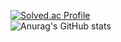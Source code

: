 [![Solved.ac Profile](http://mazassumnida.wtf/api/generate_badge?boj=kyj91032)](https://solved.ac/kyj91032)<br/>
![Anurag's GitHub stats](https://github-readme-stats.vercel.app/api?username=yeong0jae&show_icons=true&theme=radical)
